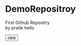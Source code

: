 # DemoRepositroy
First Github Repositry
<br>
by pratik
hello
<!DOCTYPE html>
<html>
<head>
	<meta charset="utf-8">
	<meta name="viewport" content="width=device-width, initial-scale=1">
	<title></title>
</head>
<body>
<button>click
</button>
</body>
</html>